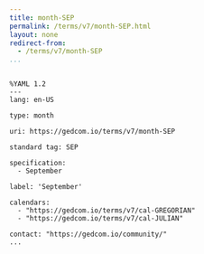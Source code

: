 ```yaml
---
title: month-SEP
permalink: /terms/v7/month-SEP.html
layout: none
redirect-from:
  - /terms/v7/month-SEP
...
```


```

%YAML 1.2
---
lang: en-US

type: month

uri: https://gedcom.io/terms/v7/month-SEP

standard tag: SEP

specification:
  - September

label: 'September'

calendars:
  - "https://gedcom.io/terms/v7/cal-GREGORIAN"
  - "https://gedcom.io/terms/v7/cal-JULIAN"

contact: "https://gedcom.io/community/"
...

```
